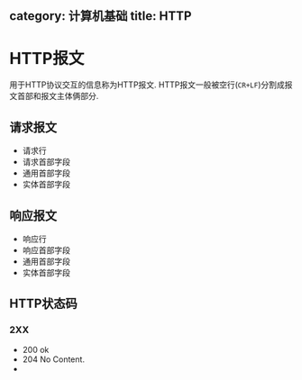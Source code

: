 category: 计算机基础
title: HTTP
---
# HTTP报文
用于HTTP协议交互的信息称为HTTP报文. HTTP报文一般被空行(`CR+LF`)分割成报文首部和报文主体俩部分.

## 请求报文
* 请求行	
* 请求首部字段
* 通用首部字段
* 实体首部字段


## 响应报文
* 响应行	
* 响应首部字段
* 通用首部字段
* 实体首部字段

## HTTP状态码

### 2XX

* 200 ok
* 204 No Content. 
* 